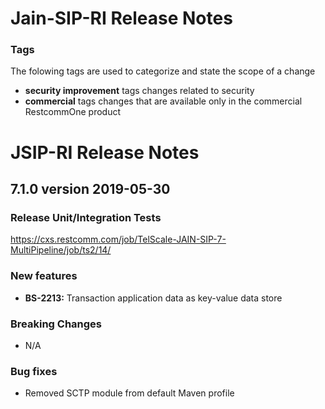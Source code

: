 # Jain-SIP-RI Release Notes

### Tags

The folowing tags are used to categorize and state the scope of a change

* **security improvement** tags changes related to security
* **commercial** tags changes that are available only in the commercial RestcommOne product

# JSIP-RI Release Notes

## 7.1.0 version 2019-05-30

### Release Unit/Integration Tests
https://cxs.restcomm.com/job/TelScale-JAIN-SIP-7-MultiPipeline/job/ts2/14/

### New features
* **BS-2213:** Transaction application data as key-value data store


### Breaking Changes

* N/A

### Bug fixes

* Removed SCTP module from default Maven profile
